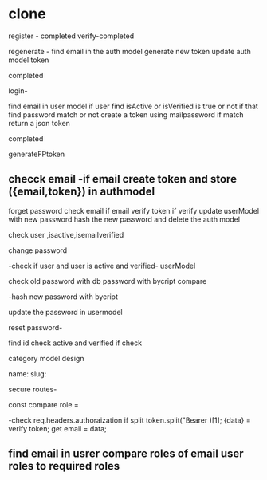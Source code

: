 # clone

register - completed
verify-completed

regenerate -
find email in the auth model
generate new token
update auth model token 

completed

login-

find email in user model
if user find isActive or isVerified is true or not
if that find password match or not
create a token using mailpassword 
if match return a json token

completed 


generateFPtoken

checck email
-if email create token and store ({email,token}) in authmodel
-





forget password 
check email if email
verify token
if verify
update userModel with new password hash the new password
and delete the auth model


check user ,isactive,isemailverified

change password 

-check if user and user is active and verified- userModel

check old password with db password with bycript compare

-hash new password with bycript

update the password in usermodel

reset password-

find id check active and verified
if check 


category model design

name:
slug:


secure routes-

const compare role =



-check req.headers.authoraization
if split token.split("Bearer )[1];
 {data} = verify token;
 get email = data;

 find email in usrer 
 compare roles of email user roles to required roles
 ---




